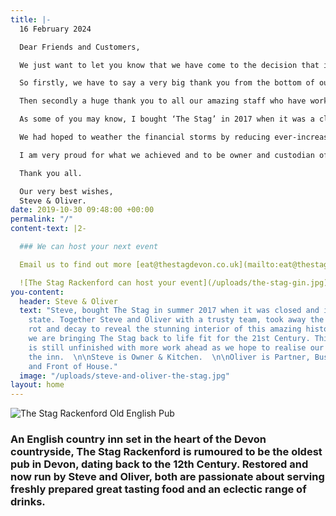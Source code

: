 ```yaml
---
title: |-
  16 February 2024

  Dear Friends and Customers,

  We just want to let you know that we have come to the decision that it’s time for our retirement! Oliver is very much looking forward to this next stage of life after 53 years of continuous employment.

  So firstly, we have to say a very big thank you from the bottom of our hearts to our very loyal customers from near and far. Thank you for all your support without you we would not have got as far as we did.

  Then secondly a huge thank you to all our amazing staff who have worked so hard over the last 7 years. It has been a joy to employ and get to know many of the younger adults of our village and to see them flourish and grow. We will also never forget the trials, tribulations, laughs and fun into the early hours that many in the industry will know well.

  As some of you may know, I bought ‘The Stag’ in 2017 when it was a closed pub in a very sad state of neglect. I invested considerably with all my savings to reveal the amazing building inside that I have been very happy to call my place of work and my home.  Despite our hopes for a thriving and busy village pub, after 2 years of being open for lunch and dinner 5 days a week, along came the global pandemic which stopped us in our tracks.  However, we were able to keep serving our local community during the lockdowns despite the challenges that came our way. We now laugh at some of the scrapes we got into by never saying “NO”!

  We had hoped to weather the financial storms by reducing ever-increasing overheads through condensing our operating hours. However small hospitality businesses in rural communities such as ours have been hit very hard, not only by the pandemic but then by the continuing cost of living crisis, from which few of us are immune.

  I am very proud for what we achieved and to be owner and custodian of this very old building which stands as a testament to all the local craftsmen historic and recent who have worked to maintain and restore it.  But we have decided it is now time for us and our lives, the pandemic taught us how fragile and short life can be. It is also time to continue to make the building that we love able to withstand many more years and time to work out a new future for ourselves and ‘The Stag’.

  Thank you all.

  Our very best wishes,
  Steve & Oliver.
date: 2019-10-30 09:48:00 +00:00
permalink: "/"
content-text: |2-

  ### We can host your next event

  Email us to find out more [eat@thestagdevon.co.uk](mailto:eat@thestagdevon.co.uk?subject=Event)

  ![The Stag Rackenford can host your event](/uploads/the-stag-gin.jpg)
you-content:
  header: Steve & Oliver
  text: "Steve, bought The Stag in summer 2017 when it was closed and in a very sorry
    state. Together Steve and Oliver with a trusty team, took away the accumulated
    rot and decay to reveal the stunning interior of this amazing historic inn. Gently
    we are bringing The Stag back to life fit for the 21st Century. This huge project
    is still unfinished with more work ahead as we hope to realise our vision for
    the inn.  \n\nSteve is Owner & Kitchen.  \n\nOliver is Partner, Business Partner
    and Front of House."
  image: "/uploads/steve-and-oliver-the-stag.jpg"
layout: home
---
```


![The Stag Rackenford Old English Pub](/uploads/the-stag-building.png)

### An English country inn set in the heart of the Devon countryside, The Stag Rackenford is rumoured to be the oldest pub in Devon, dating back to the 12th Century. Restored and now run by Steve and Oliver, both are passionate about serving freshly prepared great tasting food and an eclectic range of drinks.
